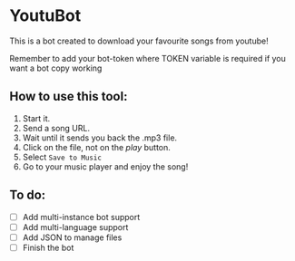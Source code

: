 # YoutuBot

This is a bot created to download your favourite songs from youtube!

Remember to add your bot-token where TOKEN variable is required if you want a bot copy working

## How to use this tool: 
  1. Start it.
  2. Send a song URL.
  3. Wait until it sends you back the .mp3 file.
  4. Click on the file, not on the *play* button.
  5. Select `Save to Music`
  6. Go to your music player and enjoy the song!

## To do:
  - [ ] Add multi-instance bot support
  - [ ] Add multi-language support
  - [ ] Add JSON to manage files
  - [ ] Finish the bot
